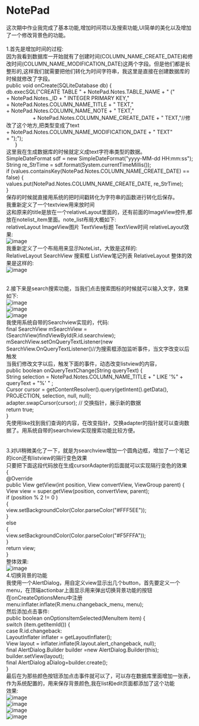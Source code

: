 # NotePad
这次期中作业我完成了基本功能,增加时间项以及搜索功能,UI简单的美化以及增加了一个修改背景色的功能。</br></br>
1.首先是增加时间的过程:</br>
因为我看到数据库一开始就有了创建时间(COLUMN_NAME_CREATE_DATE)和修改时间(COLUMN_NAME_MODIFICATION_DATE)这两个字段。但是他们都是长整形的,这样我们就需要把他们转化为时间字符串，我这里是直接在创建数据库的时候就修改了字段。</br>
public void onCreate(SQLiteDatabase db) {</br>
           db.execSQL("CREATE TABLE " + NotePad.Notes.TABLE_NAME + " ("</br>
                   + NotePad.Notes._ID + " INTEGER PRIMARY KEY,"</br>
                   + NotePad.Notes.COLUMN_NAME_TITLE + " TEXT,"</br>
                   + NotePad.Notes.COLUMN_NAME_NOTE + " TEXT,"</br>
                   + NotePad.Notes.COLUMN_NAME_CREATE_DATE + " TEXT,"//修改了这个地方,把类型变成了text</br>
                   + NotePad.Notes.COLUMN_NAME_MODIFICATION_DATE + " TEXT"</br>
                   + ");");</br>
       }</br>
这里我在生成数据库的时候就定义成text字符串类型的数据。</br>
SimpleDateFormat sdf = new SimpleDateFormat("yyyy-MM-dd HH:mm:ss");</br>
String re_StrTime = sdf.format(System.currentTimeMillis());</br>
if (values.containsKey(NotePad.Notes.COLUMN_NAME_CREATE_DATE) == false) {</br>
    values.put(NotePad.Notes.COLUMN_NAME_CREATE_DATE, re_StrTime);</br>
}</br>
保存的时候就直接用系统的把时间戳转化为字符串的函数进行转化后保存。</br>
我重新定义了一个textview用来放时间</br>
这和原来的title是放在一个relativeLayout里面的，还有前面的ImageView控件,都放在notelist_item里面。note_list布局大概如下:</br>
relativeLayout ImageView图片 TextView标题 TextView时间 relativeLayout效果:</br>
![image](https://github.com/xx12138/NotePad-xwk/blob/master/images/2.png)</br>
我重新定义了一个布局用来显示NoteList，大致是这样的:</br>
RelativeLayout  SearchView 搜索框  ListView笔记列表  RelativeLayout 整体的效果是这样的:</br>
![image](https://github.com/xx12138/NotePad-xwk/blob/master/images/1.png)</br></br>

2.接下来是search搜索功能，当我们点击搜索图标的时候就可以输入文字，效果如下:</br>
![image](https://github.com/xx12138/NotePad-xwk/blob/master/images/3.png)</br>
![image](https://github.com/xx12138/NotePad-xwk/blob/master/images/4.png)</br>
![image](https://github.com/xx12138/NotePad-xwk/blob/master/images/5.png)</br>
我使用系统自带的Searchview实现的，代码:</br>
final SearchView mSearchView = (SearchView)findViewById(R.id.searchview);</br>
mSearchView.setOnQueryTextListener(new SearchView.OnQueryTextListener()//为搜索框添加监听事件，当文字改变以后触发</br>
当我们修改文字以后，触发下面的事件，动态改变listview的内容，</br>
public boolean onQueryTextChange(String queryText) {</br>
    String selection = NotePad.Notes.COLUMN_NAME_TITLE + " LIKE '%" + queryText + "%' " ;</br>
    Cursor cursor = getContentResolver().query(getIntent().getData(), PROJECTION, selection, null, null);</br>
    adapter.swapCursor(cursor); // 交换指针，展示新的数据</br>
    return true;</br>
}</br>
先使用like找到我们查询的内容，在改变指针，交换adapter的指针就可以查询数据了。用系统自带的searchview实现搜索功能比较方便。</br>
</br></br>
3.对UI稍微美化了一下，就是为searchview增加一个圆角边框，增加了一个笔记的icon还有listview的隔行变色效果</br>
只要把下面这段代码放在生成cursorAdapter的后面就可以实现隔行变色的效果</br>
{</br>
@Override</br>
public View getView(int position, View convertView, ViewGroup parent) {</br>
View view = super.getView(position, convertView, parent);</br>
    if (position % 2 != 0 )</br>
    {</br>
        view.setBackgroundColor(Color.parseColor("#FFF5EE"));</br>
    }</br>
    else</br>
    {</br>
        view.setBackgroundColor(Color.parseColor("#F5FFFA"));</br>
    }</br>
    return view;</br>
}</br>
整体效果:</br>
![image](https://github.com/xx12138/NotePad-xwk/blob/master/images/1.png)</br>
4.切换背景的功能</br>
我使用一个AlertDialog，用自定义view显示出几个button，首先要定义一个menu，在顶端actionbar上面显示用来弹出切换背景功能的按钮</br>
在onCreateOptionsMenu中注册menu:inflater.inflate(R.menu.changeback_menu, menu);</br>
然后添加点击事件:</br>
public boolean onOptionsItemSelected(MenuItem item) {</br>
    switch (item.getItemId()) {</br>
    case R.id.changeback:</br>
    LayoutInflater inflater = getLayoutInflater();</br>
    View layout = inflater.inflate(R.layout.alert_changeback, null);</br>
    final AlertDialog.Builder builder =new AlertDialog.Builder(this);</br>
    builder.setView(layout);</br>
    final AlertDialog aDialog=builder.create();</br>
}</br>
最后在为那些颜色按钮添加点击事件就可以了，可以存在数据库里面增加一张表，作为系统配置的，用来保存背景颜色,我在list和edit页面都添加了这个功能</br>
效果:</br>
![image](https://github.com/xx12138/NotePad-xwk/blob/master/images/6.png)</br>
![image](https://github.com/xx12138/NotePad-xwk/blob/master/images/7.png)</br>
![image](https://github.com/xx12138/NotePad-xwk/blob/master/images/8.png)</br>
![image](https://github.com/xx12138/NotePad-xwk/blob/master/images/9.png)</br>

